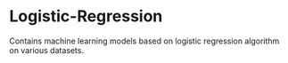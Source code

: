 # Logistic-Regression
Contains machine learning models based on logistic regression algorithm on various datasets.
